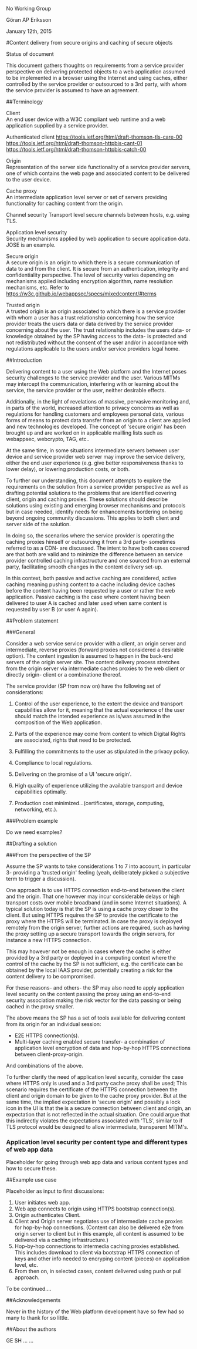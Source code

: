 No Working Group

Göran AP Eriksson

January 12th, 2015

#Content delivery from secure origins and caching of secure objects


Status of document

This document gathers thoughts on requirements from a service provider perspective on delivering protected objects to a web application assumed to be implemented in a browser using the Internet and using caches, either controlled by the service provider or outsourced to a 3rd party, with whom the service provider is assumed to have an agreement.


##Terminology

Client   			
An end user device with a W3C compliant web runtime and a web application supplied by a service provider.

Authenticated client
https://tools.ietf.org/html/draft-thomson-tls-care-00 https://tools.ietf.org/html/draft-thomson-httpbis-cant-01 https://tools.ietf.org/html/draft-thomson-httpbis-catch-00

Origin 				
Representation of the server side functionality of a service provider servers, one of which contains the web page and associated content to be delivered to the user device.

Cache proxy  		
An intermediate application level server or set of servers providing functionality for caching content from the origin.

Channel security
Transport level secure channels between hosts, e.g. using TLS.

Application level security		
Security mechanisms applied by web application to secure application data. JOSE is an example.

Secure origin   	
A secure origin is an origin to which there is a secure communication of data to and from the client. It is secure from an authentication, integrity and confidentiality perspective. The level of security varies depending on mechanisms applied including encryption algorithm, name resolution mechanisms, etc. Refer to https://w3c.github.io/webappsec/specs/mixedcontent/#terms

Trusted origin		
A trusted origin is an origin associated to which there is a service provider with whom a user has a trust relationship concerning how the service provider treats the users data or data derived by the service provider concerning about the user. The trust relationship includes the users data- or knowledge obtained by the SP having access to the data- is protected and not redistributed without the consent of the user and/or in accordance with regulations applicable to the users and/or service providers legal home.



##Introduction

Delivering content to a user using the Web platform and the Internet poses security challenges to the service provider and the user. Various MITMs may intercept the communication, interfering with or learning about the service, the service provider or the user, neither desirable effects.

Additionally, in the light of revelations of massive, pervasive monitoring and, in parts of the world, increased attention to privacy concerns as well as regulations for handling customers and employees personal data, various forms of means to protect data transfer from an origin to a client are applied and new technologies developed. The concept of 'secure origin' has been brought up and are worked on in applicable mailling lists such as webappsec, webcrypto, TAG, etc..

At the same time, in some situations intermediate servers between user device and service provider web server may improve the service delivery, either the end user experience (e.g. give better responsiveness thanks to lower delay), or lowering production costs, or both.

To further our understanding, this document attempts to explore the requirements on the solution from a service provider perspective as well as drafting potential solutions to the problems that are identified covering client, origin and caching proxies. These solutions should describe solutions using existing and emerging browser mechanisms and protocols but in case needed, identify needs for enhancements bordering on being beyond ongoing community discussions. This applies to both client and server side of the solution.

In doing so, the scenarios where the service provider is operating the caching proxies himself or outsourcing it from a 3rd party- sometimes referred to as a CDN- are discussed. The intent to have both cases covered are that both are valid and to minimize the difference between an service provider controlled caching infrastructure and one sourced from an external party, facilitating smooth changes in the content delivery set-up.

In this context, both passive and active caching are considered, active caching meaning pushing content to a cache including device caches before the content having been requested by a user or rather the web application. Passive caching is the case where content having been delivered to user A is cached and later used when same content is requested by user B (or user A again).


##Problem statement

###General 

Consider a web service service provider with a client, an origin server and intermediate, reverse proxies (forward proxies not considered a desirable option). The content ingestion is assumed to happen in the back-end servers of the origin server site. The content delivery process stretches from the origin server via intermediate caches proxies to the web client or directly origin- client or a combinatione thereof. 

The service provider (SP from now on) have the following set of considerations:

1. Control of the user experience, to the extent the device and transport capabilities allow for it, meaning that the actual experience of the user should match the intended experience as is/was assumed in the composition of the Web application.

2. Parts of the experience may come from content to which Digital Rights are associated, rights that need to be protected.

3. Fulfilling the commitments to the user as stipulated in the privacy policy.

4. Compliance to local regulations. 

5. Delivering on the promise of a UI 'secure origin'.

6. High quality of experience utilizing the available transport and device capabilities optimally.

7. Production cost minimized...(certificates, storage, computing, networking, etc.).


###Problem example

Do we need examples?


##Drafting a solution

###From the perspective of the SP

Assume the SP wants to take considerations 1 to 7 into account, in particular 3- providing a 'trusted origin' feeling (yeah, deliberately picked a subjective term to trigger a discussion).

One approach is to use HTTPS connection end-to-end between the client and the origin. That one however may incur considerable delays or high transport costs over mobile broadband (and in some Internet situations). A typical solution today is that the SP is using a cache proxy closer to the client.  But using HTTPS requires the SP to provide the certificate to the proxy where the HTTPS will be terminated. In case the proxy is deployed remotely from the origin server, further actions are required, such as having the proxy setting up a secure transport towards the origin servers, for instance a new HTTPS connection.

This may however not be enough in cases where the cache is either provided by a 3rd party or deployed in a computing context where the control of the cache by the SP is not sufficient, e.g. the certificate can be obtained by the local IAAS provider, potentially creating a risk for the content delivery to be compromised.

For these reasons- and others- the SP may also need to apply application level security on the content passing the proxy using an end-to-end security association making the risk vector for the data passing or being cached in the proxy smaller.

The above means the SP has a set of tools available for delivering content from its origin for an individual session:

* E2E HTTPS connection(s).
* Multi-layer caching enabled secure transfer- a combination of application level encryption of data and hop-by-hop HTTPS connections between client-proxy-origin.

And combinations of the above.

To further clarify the need of application level security, consider the case where HTTPS only is used and a 3rd party cache proxy shall be used; This scenario requires the certificate of the HTTPS connection between the client and origin domain to be given to the cache proxy provider.  But at the same time, the implied expectation in 'secure origin' and possibly a lock icon in the UI is that the is a secure connection between client and origin, an expectation that is not reflected in the actual situation. One could argue that this indirectly violates the expectations associated with 'TLS', similar to if TLS protocol would be designed to allow intermediate, transparent MITM's.

### Application level security per content type and different types of web app data

Placeholder for going through web app data and various content types and how to secure these.

##Example use case

Placeholder as input to first discussions:

1. User initiates web app.
2. Web app connects to origin using HTTPS bootstrap connection(s). 
3. Origin authenticates Client.
4. Client and Origin server negotiates use of intermediate cache proxies for hop-by-hop connections. (Content can also be delivered e2e from origin server to client but in this example, all content is assumed to be delivered via a caching infrastructure.)
5. Hop-by-hop connections to intermedia caching proxies established. This includes download to client via bootstrap HTTPS connection of keys and other info needed to encryping content (pieces) on application level, etc.
6. From then on, in selected cases, content delivered using push or pull approach.


To be continued....


##Acknowledgements

Never in the history of the Web platform development have so few had so many to thank for so little.

##About the authors

GE
SH
...
...


